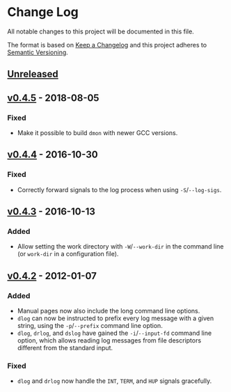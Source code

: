 # Change Log
All notable changes to this project will be documented in this file.

The format is based on [Keep a Changelog](http://keepachangelog.com/) 
and this project adheres to [Semantic Versioning](http://semver.org/).

## [Unreleased]

## [v0.4.5] - 2018-08-05
### Fixed
- Make it possible to build `dmon` with newer GCC versions.

## [v0.4.4] - 2016-10-30
### Fixed
- Correctly forward signals to the log process when using `-S`/`--log-sigs`.

## [v0.4.3] - 2016-10-13
### Added
- Allow setting the work directory with `-W`/`--work-dir` in the command line
  (or `work-dir` in a configuration file).

## [v0.4.2] - 2012-01-07
### Added
- Manual pages now also include the long command line options.
- `dlog` can now be instructed to prefix every log message with a given string,
  using the `-p`/`--prefix` command line option.
- `dlog`, `drlog`, and `dslog` have gained the `-i`/`--input-fd` command line
  option, which allows reading log messages from file descriptors different from
  the standard input.

### Fixed
- `dlog` and `drlog` now handle the `INT`, `TERM`, and `HUP` signals gracefully.

[Unreleased]: https://github.com/aperezdc/dmon/compare/v0.4.5...HEAD
[v0.4.5]: https://github.com/aperezdc/dmon/compare/v0.4.4...v0.4.5
[v0.4.4]: https://github.com/aperezdc/dmon/compare/v0.4.3...v0.4.4
[v0.4.3]: https://github.com/aperezdc/dmon/compare/v0.4.2...v0.4.3
[v0.4.2]: https://github.com/aperezdc/dmon/compare/v0.4.1...v0.4.2
